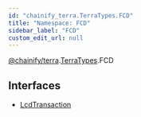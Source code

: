 ```yaml
---
id: "chainify_terra.TerraTypes.FCD"
title: "Namespace: FCD"
sidebar_label: "FCD"
custom_edit_url: null
---
```


[@chainify/terra](../modules/chainify_terra.md).[TerraTypes](chainify_terra.TerraTypes.md).FCD

## Interfaces

- [LcdTransaction](../interfaces/chainify_terra.TerraTypes.FCD.LcdTransaction.md)
